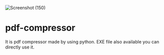 
![Screenshot (150)](https://github.com/sanchitbajaj123/pdf-compressor/assets/110713000/d914cfdf-4aed-46fa-af60-5c7e75d01a8e)

# pdf-compressor
 It is pdf compressor made by using python.
EXE file also available you can directly use it.
